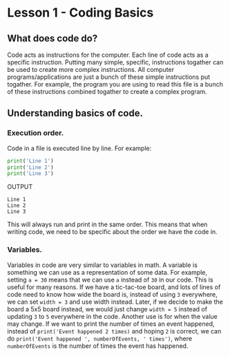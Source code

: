 # Lesson 1 - Coding Basics

## What does code do?

Code acts as instructions for the computer. Each line of code acts as a specific instruction. Putting many simple, specific, instructions togather can be used to create more complex instructions. All computer programs/applications are just a bunch of these simple instructions put togather. For example, the program you are using to read this file is a bunch of these instructions combined togather to create a complex program.

## Understanding basics of code.

### Execution order.

Code in a file is executed line by line.
For example:

```python
print('Line 1')
print('Line 2')
print('Line 3')
```
OUTPUT
```
Line 1
Line 2
Line 3
```

This will always run and print in the same order. This means that when writing code, we need to be specific about the order we have the code in.

### Variables.

Variables in code are very similar to variables in math. A variable is something we can use as a representation of some data. For example, setting `a = 30` means that we can use `a` instead of `30` in our code. This is useful for many reasons. If we have a tic-tac-toe board, and lots of lines of code need to know how wide the board is, instead of using `3` everywhere, we can set `width = 3` and use width instead. Later, if we decide to make the board a 5x5 board instead, we would just change `width = 5` instead of updating `3` to `5` everywhere in the code.
Another use is for when the value may change. If we want to print the number of times an event happened, instead of `print('Event happened 2 times)` and hoping `2` is correct, we can do `print('Event happened ', numberOfEvents, ' times')`, where `numberOfEvents` is the number of times the event has happened.







